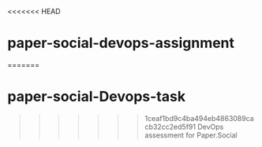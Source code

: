 <<<<<<< HEAD
# paper-social-devops-assignment
=======
# paper-social-Devops-task
>>>>>>> 1ceaf1bd9c4ba494eb4863089cacb32cc2ed5f91
DevOps assessment for Paper.Social
